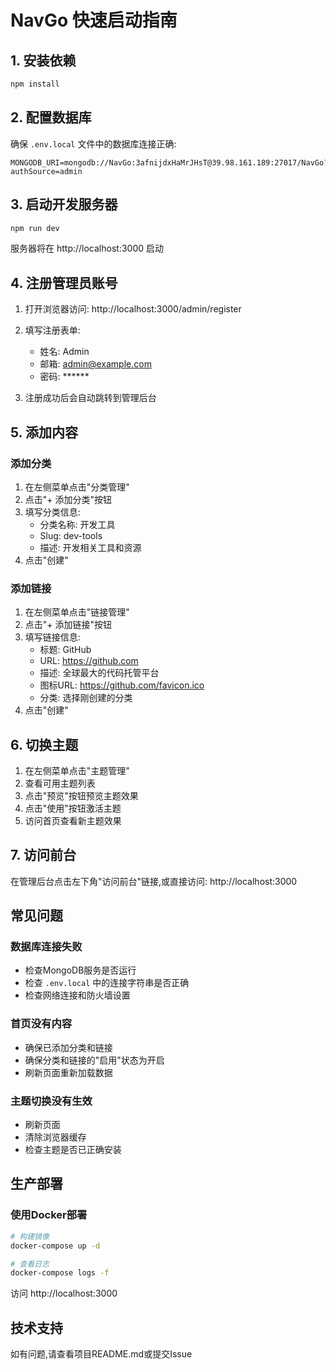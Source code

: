 # NavGo 快速启动指南

## 1. 安装依赖

```bash
npm install
```

## 2. 配置数据库

确保 `.env.local` 文件中的数据库连接正确:

```env
MONGODB_URI=mongodb://NavGo:3afnijdxHaMrJHsT@39.98.161.189:27017/NavGo?authSource=admin
```

## 3. 启动开发服务器

```bash
npm run dev
```

服务器将在 http://localhost:3000 启动

## 4. 注册管理员账号

1. 打开浏览器访问: http://localhost:3000/admin/register
2. 填写注册表单:
   - 姓名: Admin
   - 邮箱: admin@example.com
   - 密码: ******

3. 注册成功后会自动跳转到管理后台

## 5. 添加内容

### 添加分类
1. 在左侧菜单点击"分类管理"
2. 点击"+ 添加分类"按钮
3. 填写分类信息:
   - 分类名称: 开发工具
   - Slug: dev-tools
   - 描述: 开发相关工具和资源
4. 点击"创建"

### 添加链接
1. 在左侧菜单点击"链接管理"
2. 点击"+ 添加链接"按钮
3. 填写链接信息:
   - 标题: GitHub
   - URL: https://github.com
   - 描述: 全球最大的代码托管平台
   - 图标URL: https://github.com/favicon.ico
   - 分类: 选择刚创建的分类
4. 点击"创建"

## 6. 切换主题

1. 在左侧菜单点击"主题管理"
2. 查看可用主题列表
3. 点击"预览"按钮预览主题效果
4. 点击"使用"按钮激活主题
5. 访问首页查看新主题效果

## 7. 访问前台

在管理后台点击左下角"访问前台"链接,或直接访问:
http://localhost:3000

## 常见问题

### 数据库连接失败
- 检查MongoDB服务是否运行
- 检查 `.env.local` 中的连接字符串是否正确
- 检查网络连接和防火墙设置

### 首页没有内容
- 确保已添加分类和链接
- 确保分类和链接的"启用"状态为开启
- 刷新页面重新加载数据

### 主题切换没有生效
- 刷新页面
- 清除浏览器缓存
- 检查主题是否已正确安装

## 生产部署

### 使用Docker部署

```bash
# 构建镜像
docker-compose up -d

# 查看日志
docker-compose logs -f
```

访问 http://localhost:3000

## 技术支持

如有问题,请查看项目README.md或提交Issue
